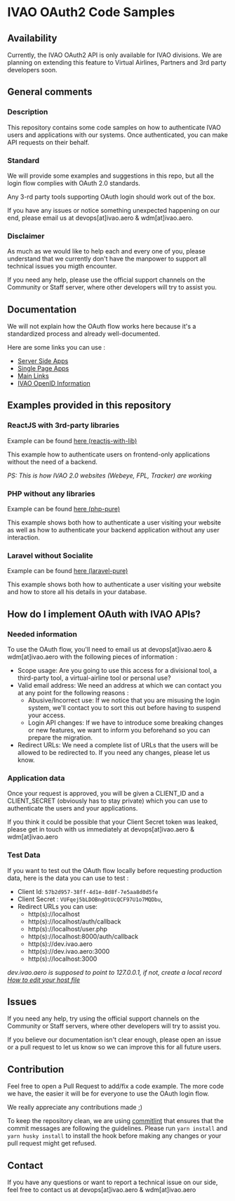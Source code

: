 # IVAO OAuth2 Code Samples

## Availability
Currently, the IVAO OAuth2 API is only available for IVAO divisions.
We are planning on extending this feature to Virtual Airlines, Partners and 3rd party developers soon.

## General comments
### Description
This repository contains some code samples on how to authenticate IVAO users and applications with our systems. Once authenticated, you can make API requests on their behalf.

### Standard 
We will provide some examples and suggestions in this repo, but all the login flow complies with OAuth 2.0 standards.

Any 3-rd party tools supporting OAuth login should work out of the box.

If you have any issues or notice something unexpected happening on our end, please email us at devops[at]ivao.aero & wdm[at]ivao.aero.

### Disclaimer
As much as we would like to help each and every one of you, please understand that we currently don't have the manpower to support all technical issues you migth encounter.

If you need any help, please use the official support channels on the Community or Staff server, where other developers will try to assist you.

## Documentation
We will not explain how the OAuth flow works here because it's a standardized process and already well-documented. 

Here are some links you can use : 
 - [Server Side Apps](https://www.oauth.com/oauth2-servers/server-side-apps/)
 - [Single Page Apps](https://www.oauth.com/oauth2-servers/single-page-apps/)
 - [Main Links](https://www.oauth.com/#in-page)
 - [IVAO OpenID Information](https://api-stage.ivao.aero/.well-known/openid-configuration)

## Examples provided in this repository

### ReactJS with 3rd-party libraries
Example can be found [here (reactjs-with-lib)](https://github.com/ivaoaero/OAuth-samples/tree/main/reactjs-with-lib)

This example how to authenticate users on frontend-only applications without the need of a backend. 

_PS: This is how IVAO 2.0 websites (Webeye, FPL, Tracker) are working_

### PHP without any libraries
Example can be found [here (php-pure)](https://github.com/ivaoaero/OAuth-samples/tree/main/php-pure)

This example shows both how to authenticate a user visiting your website as well as how to authenticate your backend application without any user interaction.

### Laravel without Socialite
Example can be found [here (laravel-pure)](https://github.com/ivaoaero/OAuth-samples/tree/main/laravel-pure)

This example shows both how to authenticate a user visiting your website and how to store all his details in your database.

## How do I implement OAuth with IVAO APIs?

### Needed information
To use the OAuth flow, you'll need to email us at devops[at]ivao.aero & wdm[at]ivao.aero with the following pieces of information : 

- Scope usage: Are you going to use this access for a divisional tool, a third-party tool, a virtual-airline tool or personal use? 
- Valid email address: We need an address at which we can contact you at any point for the following reasons :
  - Abusive/Incorrect use: If we notice that you are misusing the login system, we'll contact you to sort this out before having to suspend your access.
  - Login API changes: If we have to introduce some breaking changes or new features, we want to inform you beforehand so you can prepare the migration.
- Redirect URLs: We need a complete list of URLs that the users will be allowed to be redirected to. If you need any changes, please let us know.

### Application data
Once your request is approved, you will be given a CLIENT_ID and a CLIENT_SECRET (obviously has to stay private) which you can use to authenticate the users and your applications.

If you think it could be possible that your Client Secret token was leaked, please get in touch with us immediately at devops[at]ivao.aero & wdm[at]ivao.aero

### Test Data
If you want to test out the OAuth flow locally before requesting production data, here is the data you can use to test : 
 - Client Id: `57b2d957-38ff-4d1e-8d8f-7e5aa8d0d5fe`
 - Client Secret : `VUFqej5bLDOBngOtUcQCF97U1o7MQDbu`,
 - Redirect URLs you can use: 
   - http(s)://localhost
   - http(s)://localhost/auth/callback
   - http(s)://localhost/user.php
   - http(s)://localhost:8000/auth/callback
   - http(s)://dev.ivao.aero
   - http(s)://dev.ivao.aero:3000
   - http(s)://localhost:3000

_dev.ivao.aero is supposed to point to 127.0.0.1, if not, create a local record [How to edit your host file](https://www.siteground.com/kb/hosts-file/)_

## Issues
If you need any help, try using the official support channels on the Community or Staff servers, where other developers will try to assist you.

If you believe our documentation isn't clear enough, please open an issue or a pull request to let us know so we can improve this for all future users.

## Contribution
Feel free to open a Pull Request to add/fix a code example. The more code we have, the easier it will be for everyone to use the OAuth login flow. 

We really appreciate any contributions made ;)

To keep the repository clean, we are using [commitlint](https://github.com/conventional-changelog/commitlint) that ensures that the commit messages are following the guidelines.
Please run `yarn install` and `yarn husky install` to install the hook before making any changes or your pull request might get refused. 

## Contact
If you have any questions or want to report a technical issue on our side, feel free to contact us at devops[at]ivao.aero & wdm[at]ivao.aero
